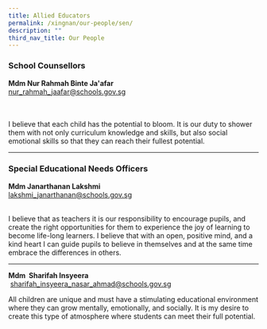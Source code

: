 ```yaml
---
title: Allied Educators
permalink: /xingnan/our-people/sen/
description: ""
third_nav_title: Our People
---
```

### School Counsellors

**Mdm Nur Rahmah Binte Ja'afar** <br>
[nur\_rahmah\_jaafar@schools.gov.sg](mailto:nur_rahmah_jaafar@schools.gov.sg) <br><br>
<br>

I believe that each child has the potential to bloom. It is our duty to shower them with not only curriculum knowledge and skills, but also social emotional skills so that they can reach their fullest potential. 

* * *




### Special Educational Needs Officers

**Mdm Janarthanan Lakshmi**<br>
[lakshmi\_janarthanan@schools.gov.sg](mailto:lakshmi_janarthanan@schools.gov.sg) <br><br>

I believe that as teachers it is our responsibility to encourage pupils, and create the right opportunities for them to experience the joy of learning to become life-long learners. I believe that with an open, positive mind, and a kind heart I can guide pupils to believe in themselves and at the same time embrace the differences in others.

* * *

**Mdm&nbsp; Sharifah Insyeera** <br>
&nbsp;[sharifah\_insyeera\_nasar\_ahmad@schools.gov.sg](mailto:sharifah_insyeera_nasar_ahmad@schools.gov.sg)

All children are unique and must have a stimulating educational environment where they can grow mentally, emotionally, and socially. It is my desire to create this type of atmosphere where students can meet their full potential.
